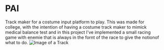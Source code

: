 # PAI
Track maker for a costume input platform to play.
This was made for college, with the intention of having a costume track maker to mimick medical balance test and in this project I've implemented a small racing game with enemie that is always in the fornt of the race to give the notionof what to do.
![Image of a Track]()

